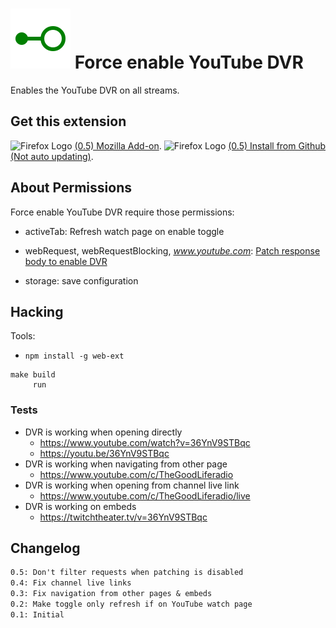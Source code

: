 # ![Logo](src/enabled.svg) Force enable YouTube DVR



Enables the YouTube DVR on all streams.

## Get this extension

![Firefox Logo](https://cdnjs.cloudflare.com/ajax/libs/browser-logos/42.8.0/firefox/firefox_16x16.png) [(0.5) Mozilla Add-on](https://addons.mozilla.org/en-US/firefox/addon/force-enable-youtube-dvr/).
![Firefox Logo](https://cdnjs.cloudflare.com/ajax/libs/browser-logos/42.8.0/firefox/firefox_16x16.png) [(0.5) Install from Github (Not auto updating)](https://github.com/ohareza/forcedvr/releases/latest/download/extension.xpi).  


## About Permissions

Force enable YouTube DVR require those permissions:

* activeTab: Refresh watch page on enable toggle

* webRequest, webRequestBlocking, _www.youtube.com_: [Patch response body to enable DVR](/src/patch.js)

* storage: save configuration

## Hacking

Tools:
- `npm install -g web-ext`

```
make build
     run
```

### Tests

- DVR is working when opening directly
  - <https://www.youtube.com/watch?v=36YnV9STBqc>
  - <https://youtu.be/36YnV9STBqc>
- DVR is working when navigating from other page
  - <https://www.youtube.com/c/TheGoodLiferadio>
- DVR is working when opening from channel live link
  - <https://www.youtube.com/c/TheGoodLiferadio/live>
- DVR is working on embeds
  - <https://twitchtheater.tv/v=36YnV9STBqc>

## Changelog

```txt
0.5: Don't filter requests when patching is disabled
0.4: Fix channel live links
0.3: Fix navigation from other pages & embeds
0.2: Make toggle only refresh if on YouTube watch page
0.1: Initial
```
